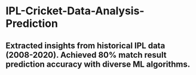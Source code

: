 # IPL-Cricket-Data-Analysis-Prediction
## Extracted insights from historical IPL data (2008-2020). Achieved 80% match result prediction accuracy with diverse ML algorithms.
